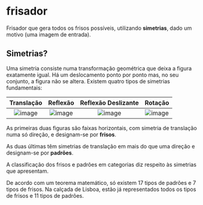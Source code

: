 # frisador

Frisador que gera todos os frisos possíveis, utilizando **simetrias**, dado um motivo (uma imagem de entrada).

## Simetrias?
Uma   simetria   consiste   numa   transformação   geométrica que deixa a figura exatamente igual. Há  um  deslocamento  ponto  por  ponto  mas,  no  seu  conjunto,  a  figura  não  se  altera.  Existem  quatro tipos de simetrias fundamentais:

| Translação | Reflexão | Reflexão Deslizante | Rotação |
|:-:|:-:|:-:|:-:|
| ![image](https://user-images.githubusercontent.com/20626761/68678771-55de5700-053d-11ea-951f-267bee440400.png) | ![image](https://user-images.githubusercontent.com/20626761/68678537-e0728680-053c-11ea-8565-29f60aa9f744.png) | ![image](https://user-images.githubusercontent.com/20626761/68678655-1d3e7d80-053d-11ea-8713-0fd57989c1a5.png) | ![image](https://user-images.githubusercontent.com/20626761/68678894-98a02f00-053d-11ea-8ffa-c32b3d6b9a4e.png) |





As primeiras duas figuras são faixas horizontais, com simetria de translação numa só direção, e designam-se por **frisos**.

As duas últimas têm simetrias de translação em mais do que uma direção e designam-se por **padrões**.

A classificação dos frisos e padrões em categorias diz respeito às simetrias que apresentam.

De acordo com um teorema matemático, só existem 17 tipos de padrões e 7 tipos de frisos. Na calçada de Lisboa, estão já representados todos os tipos de frisos e 11 tipos de padrões.
